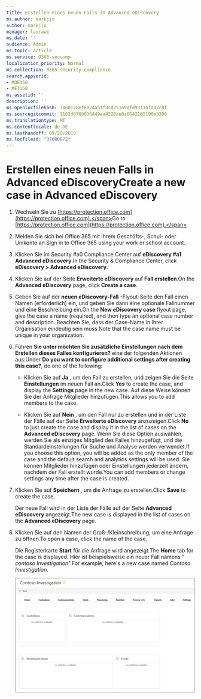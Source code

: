 ```yaml
---
title: Erstellen eines neuen Falls in Advanced eDiscovery
ms.author: markjjo
author: markjjo
manager: laurawi
ms.date: ''
audience: Admin
ms.topic: article
ms.service: O365-seccomp
localization_priority: Normal
ms.collection: M365-security-compliance
search.appverid:
- MOE150
- MET150
ms.assetid: ''
description: ''
ms.openlocfilehash: 7860128ef8024a51f3cd25169dfd93116fd07c8f
ms.sourcegitcommit: 1162d676b036449ea4220de8a6642165190e3398
ms.translationtype: MT
ms.contentlocale: de-DE
ms.lasthandoff: 09/20/2019
ms.locfileid: "37080872"
---
```

# <a name="create-a-new-case-in-advanced-ediscovery"></a><span data-ttu-id="66eba-102">Erstellen eines neuen Falls in Advanced eDiscovery</span><span class="sxs-lookup"><span data-stu-id="66eba-102">Create a new case in Advanced eDiscovery</span></span>  

1. <span data-ttu-id="66eba-103">Wechseln Sie zu [https://protection.office.com](https://protection.office.com).</span><span class="sxs-lookup"><span data-stu-id="66eba-103">Go to [https://protection.office.com](https://protection.office.com).</span></span>
    
2. <span data-ttu-id="66eba-104">Melden Sie sich bei Office 365 mit Ihrem Geschäfts-, Schul- oder Unikonto an.</span><span class="sxs-lookup"><span data-stu-id="66eba-104">Sign in to Office 365 using your work or school account.</span></span>
    
3. <span data-ttu-id="66eba-105">Klicken Sie im Security #a0 Compliance Center auf **eDiscovery #a1 Advanced eDiscovery**.</span><span class="sxs-lookup"><span data-stu-id="66eba-105">In the Security & Compliance Center, click **eDiscovery > Advanced eDiscovery**.</span></span>
 
4. <span data-ttu-id="66eba-106">Klicken Sie auf der Seite **Erweiterte eDiscovery** auf **Fall erstellen**.</span><span class="sxs-lookup"><span data-stu-id="66eba-106">On the **Advanced eDiscovery** page, click **Create a case**.</span></span>
    
5. <span data-ttu-id="66eba-107">Geben Sie auf der **neuen eDiscovery-Fall** -Flyout-Seite den Fall einen Namen (erforderlich) ein, und geben Sie dann eine optionale Fallnummer und eine Beschreibung ein.</span><span class="sxs-lookup"><span data-stu-id="66eba-107">On the **New eDiscovery case** flyout page, give the case a name (required), and then type an optional case number and description.</span></span> <span data-ttu-id="66eba-108">Beachten Sie, dass der Case-Name in Ihrer Organisation eindeutig sein muss.</span><span class="sxs-lookup"><span data-stu-id="66eba-108">Note that the case name must be unique in your organization.</span></span>

6. <span data-ttu-id="66eba-109">Führen **Sie unter möchten Sie zusätzliche Einstellungen nach dem Erstellen dieses Falles konfigurieren?** eine der folgenden Aktionen aus:</span><span class="sxs-lookup"><span data-stu-id="66eba-109">Under **Do you want to configure additional settings after creating this case?**, do one of the following:</span></span>

    - <span data-ttu-id="66eba-110">Klicken Sie auf **Ja** , um den Fall zu erstellen, und zeigen Sie die Seite **Einstellungen** im neuen Fall an.</span><span class="sxs-lookup"><span data-stu-id="66eba-110">Click **Yes** to create the case, and display the **Settings** page in the new case.</span></span> <span data-ttu-id="66eba-111">Auf diese Weise können Sie der Anfrage Mitglieder hinzufügen.</span><span class="sxs-lookup"><span data-stu-id="66eba-111">This allows you to add members to the case.</span></span>
    
    - <span data-ttu-id="66eba-112">Klicken Sie auf **Nein** , um den Fall nur zu erstellen und in der Liste der Fälle auf der Seite **Erweiterte eDiscovery** anzuzeigen.</span><span class="sxs-lookup"><span data-stu-id="66eba-112">Click **No** to just create the case and display it in the list of cases on the **Advanced eDiscovery** page.</span></span> <span data-ttu-id="66eba-113">Wenn Sie diese Option auswählen, werden Sie als einziges Mitglied des Falles hinzugefügt, und die Standardeinstellungen für Suche und Analyse werden verwendet.</span><span class="sxs-lookup"><span data-stu-id="66eba-113">If you choose this option, you will be added as the only member of the case and the default search and analytics settings will be used.</span></span> <span data-ttu-id="66eba-114">Sie können Mitglieder hinzufügen oder Einstellungen jederzeit ändern, nachdem der Fall erstellt wurde.</span><span class="sxs-lookup"><span data-stu-id="66eba-114">You can add members or change settings any time after the case is created.</span></span>

7. <span data-ttu-id="66eba-115">Klicken Sie auf **Speichern** , um die Anfrage zu erstellen.</span><span class="sxs-lookup"><span data-stu-id="66eba-115">Click **Save** to create the case.</span></span>

    <span data-ttu-id="66eba-116">Der neue Fall wird in der Liste der Fälle auf der Seite **Advanced eDiscovery** angezeigt.</span><span class="sxs-lookup"><span data-stu-id="66eba-116">The new case is displayed in the list of cases on the **Advanced eDiscovery** page.</span></span> 

8. <span data-ttu-id="66eba-117">Klicken Sie auf den Namen der Groß-/Kleinschreibung, um eine Anfrage zu öffnen.</span><span class="sxs-lookup"><span data-stu-id="66eba-117">To open a case, click the name of the case.</span></span> 

    <span data-ttu-id="66eba-118">Die Registerkarte **Start** für die Anfrage wird angezeigt.</span><span class="sxs-lookup"><span data-stu-id="66eba-118">The **Home** tab for the case is displayed.</span></span> <span data-ttu-id="66eba-119">Hier ist beispielsweise ein neuer Fall namens " *contoso Investigation*".</span><span class="sxs-lookup"><span data-stu-id="66eba-119">For example, here's a new case named *Contoso Investigation*.</span></span>

    ![Die Registerkarte "Start" für einen neuen Fall in Advanced eDiscovery](media/newAeDcase.png)
